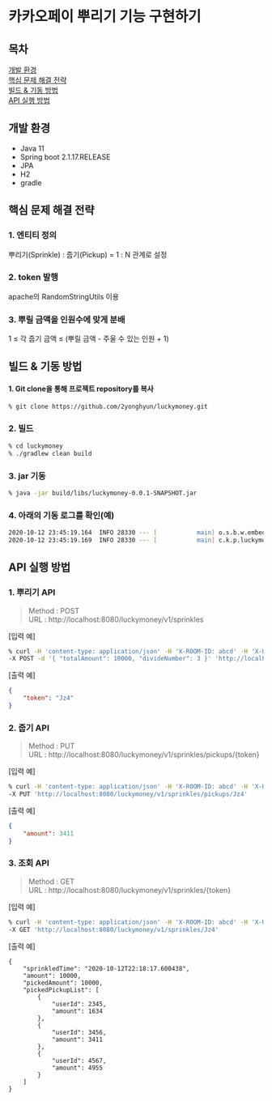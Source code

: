 # 카카오페이 뿌리기 기능 구현하기
## 목차
[개발 환경](#개발-환경)  
[핵심 문제 해결 전략](#핵심-문제-해결-전략)  
[빌드 & 기동 방법](#빌드-&-기동-방법)  
[API 실행 방법](#API-실행-방법)  


## 개발 환경
- Java 11
- Spring boot 2.1.17.RELEASE
- JPA
- H2
- gradle


## 핵심 문제 해결 전략
### 1. 엔티티 정의
뿌리기(Sprinkle) : 줍기(Pickup) = 1 : N 관계로 설정

### 2. token 발행
apache의 RandomStringUtils 이용

### 3. 뿌릴 금액을 인원수에 맞게 분배
1 ≤ 각 줍기 금액 ≤ (뿌릴 금액 - 주울 수 있는 인원 + 1)


## 빌드 & 기동 방법
#### 1. Git clone을 통해 프로젝트 repository를 복사
```zsh
% git clone https://github.com/2yonghyun/luckymoney.git
```

### 2. 빌드
```zsh
% cd luckymoney
% ./gradlew clean build 
```

### 3. jar 기동
```zsh
% java -jar build/libs/luckymoney-0.0.1-SNAPSHOT.jar
```

### 4. 아래의 기동 로그를 확인(예)
```zsh
2020-10-12 23:45:19.164  INFO 28330 --- [           main] o.s.b.w.embedded.tomcat.TomcatWebServer  : Tomcat started on port(s): 8080 (http) with context path ''
2020-10-12 23:45:19.169  INFO 28330 --- [           main] c.k.p.luckymoney.LuckymoneyApplication   : Started LuckymoneyApplication in 6.86 seconds (JVM running for 7.776)
```


## API 실행 방법
### 1. 뿌리기 API 

> Method : POST  
> URL : http://localhost:8080/luckymoney/v1/sprinkles

[입력 예]  
```zsh
% curl -H 'content-type: application/json' -H 'X-ROOM-ID: abcd' -H 'X-USER-ID: 1234' \
-X POST -d '{ "totalAmount": 10000, "divideNumber": 3 }' 'http://localhost:8080/luckymoney/v1/sprinkles'
```

[출력 예]  
```json
{
    "token": "Jz4"
}
```

### 2. 줍기 API
> Method : PUT  
> URL : http://localhost:8080/luckymoney/v1/sprinkles/pickups/{token}

[입력 예]  
```zsh
% curl -H 'content-type: application/json' -H 'X-ROOM-ID: abcd' -H 'X-USER-ID: 3456' \
-X PUT 'http://localhost:8080/luckymoney/v1/sprinkles/pickups/Jz4'
```
[출력 예]  
```json
{
    "amount": 3411
}
```

### 3. 조회 API
> Method : GET  
> URL : http://localhost:8080/luckymoney/v1/sprinkles/{token}

[입력 예]  
```zsh
% curl -H 'content-type: application/json' -H 'X-ROOM-ID: abcd' -H 'X-USER-ID: 1234' \
-X GET 'http://localhost:8080/luckymoney/v1/sprinkles/Jz4'
```
[출력 예]  
```
{
    "sprinkledTime": "2020-10-12T22:18:17.600438",
    "amount": 10000,
    "pickedAmount": 10000,
    "pickedPickupList": [
        {
            "userId": 2345,
            "amount": 1634
        },
        {
            "userId": 3456,
            "amount": 3411
        },
        {
            "userId": 4567,
            "amount": 4955
        }
    ]
}
```
